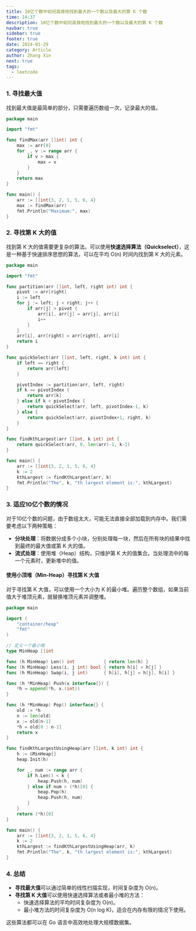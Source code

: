 ```yaml
---
title: 10亿个数中如何高效地找到最大的一个数以及最大的第 K 个数
time: 14:37
description: 10亿个数中如何高效地找到最大的一个数以及最大的第 K 个数
navbar: true
sidebar: true
footer: true
date: 2024-01-29
category: Article
author: Zhang Xin
next: true
tags:
  - leetcode
---
```

### 1. 寻找最大值

找到最大值是最简单的部分，只需要遍历数组一次，记录最大的值。

```go
package main

import "fmt"

func findMax(arr []int) int {
    max := arr[0]
    for _, v := range arr {
        if v > max {
            max = v
        }
    }
    return max
}

func main() {
    arr := []int{3, 2, 1, 5, 6, 4}
    max := findMax(arr)
    fmt.Println("Maximum:", max)
}
```

### 2. 寻找第 K 大的值

找到第 K 大的值需要更复杂的算法。可以使用**快速选择算法（Quickselect）**，这是一种基于快速排序思想的算法，可以在平均 O(n) 时间内找到第 K 大的元素。

```go
package main

import "fmt"

func partition(arr []int, left, right int) int {
    pivot := arr[right]
    i := left
    for j := left; j < right; j++ {
        if arr[j] > pivot {
            arr[i], arr[j] = arr[j], arr[i]
            i++
        }
    }
    arr[i], arr[right] = arr[right], arr[i]
    return i
}

func quickSelect(arr []int, left, right, k int) int {
    if left == right {
        return arr[left]
    }

    pivotIndex := partition(arr, left, right)
    if k == pivotIndex {
        return arr[k]
    } else if k < pivotIndex {
        return quickSelect(arr, left, pivotIndex-1, k)
    } else {
        return quickSelect(arr, pivotIndex+1, right, k)
    }
}

func findKthLargest(arr []int, k int) int {
    return quickSelect(arr, 0, len(arr)-1, k-1)
}

func main() {
    arr := []int{3, 2, 1, 5, 6, 4}
    k := 2
    kthLargest := findKthLargest(arr, k)
    fmt.Println("The", k, "th largest element is:", kthLargest)
}
```

### 3. 适应10亿个数的情况

对于10亿个数的问题，由于数组太大，可能无法直接全部加载到内存中。我们需要考虑以下两种策略：

- **分块处理**：将数据分成多个小块，分别处理每一块，然后在所有块的结果中找到最终的最大值或第 K 大的值。
- **流式处理**：使用堆（Heap）结构，只维护第 K 大的值集合。当处理流中的每一个元素时，更新堆中的值。

#### 使用小顶堆（Min-Heap）寻找第 K 大值

对于寻找第 K 大值，可以使用一个大小为 K 的最小堆。遍历整个数组，如果当前值大于堆顶元素，就替换堆顶元素并调整堆。

```go
package main

import (
    "container/heap"
    "fmt"
)

// 定义一个最小堆
type MinHeap []int

func (h MinHeap) Len() int           { return len(h) }
func (h MinHeap) Less(i, j int) bool { return h[i] < h[j] }
func (h MinHeap) Swap(i, j int)      { h[i], h[j] = h[j], h[i] }

func (h *MinHeap) Push(x interface{}) {
    *h = append(*h, x.(int))
}

func (h *MinHeap) Pop() interface{} {
    old := *h
    n := len(old)
    x := old[n-1]
    *h = old[0 : n-1]
    return x
}

func findKthLargestUsingHeap(arr []int, k int) int {
    h := &MinHeap{}
    heap.Init(h)

    for _, num := range arr {
        if h.Len() < k {
            heap.Push(h, num)
        } else if num > (*h)[0] {
            heap.Pop(h)
            heap.Push(h, num)
        }
    }
    return (*h)[0]
}

func main() {
    arr := []int{3, 2, 1, 5, 6, 4}
    k := 2
    kthLargest := findKthLargestUsingHeap(arr, k)
    fmt.Println("The", k, "th largest element is:", kthLargest)
}
```

### 4. 总结

- **寻找最大值**可以通过简单的线性扫描实现，时间复杂度为 O(n)。
- **寻找第 K 大值**可以使用快速选择算法或者最小堆的方法：
  - 快速选择算法的平均时间复杂度为 O(n)。
  - 最小堆方法的时间复杂度为 O(n log K)，适合在内存有限的情况下使用。

这些算法都可以在 Go 语言中高效地处理大规模数据集。